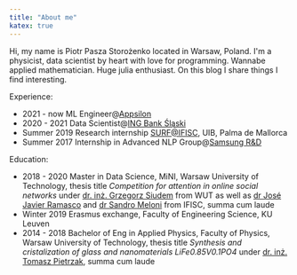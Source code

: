 ```yaml
---
title: "About me"
katex: true
---
```


Hi, my name is Piotr Pasza Storożenko located in Warsaw, Poland.
I'm a physicist, data scientist by heart with love for programming.
Wannabe applied mathematician.
Huge julia enthusiast.
On this blog I share things I find interesting.

Experience:

* 2021 - now  ML Engineer@[Appsilon](https://appsilon.com/)
* 2020 - 2021 Data Scientist@[ING Bank Śląski](https://www.ing.pl/)
* Summer 2019 Research internship [SURF@IFISC](https://ifisc.uib-csic.es/), UIB, Palma de Mallorca
* Summer 2017 Internship in Advanced NLP Group@[Samsung R&D](https://samsungrd.pl/)

Education:

* 2018 - 2020 Master in Data Science, MiNI, Warsaw University of Technology, thesis title _Competition for attention in online social networks_ under [dr. inż. Grzegorz Siudem](http://if.pw.edu.pl/~siudem/) from WUT as well as [dr José Javier Ramasco](https://ifisc.uib-csic.es/~jramasco/) and [dr Sandro Meloni](https://ifisc.uib-csic.es/users/sandro/) from IFISC, summa cum laude
* Winter 2019 Erasmus exchange, Faculty of Engineering Science, KU Leuven
* 2014 - 2018 Bachelor of Eng in Applied Physics, Faculty of Physics, Warsaw University of Technology, thesis title _Synthesis and cristalization of glass and nanomaterials LiFe0.85V0.1PO4_ under [dr. inż. Tomasz Pietrzak](http://www.if.pw.edu.pl/~topie/), summa cum laude
